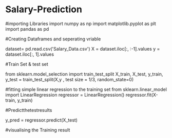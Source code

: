 # Salary-Prediction

#importing Libraries
import numpy as np
import matplotlib.pyplot as plt
import pandas as pd

#Creating Dataframes and seperating vriable

dataset= pd.read.csv('Salary_Data.csv')
X = dataset.iloc[:, :-1].values
y = dataset.iloc[:, 1].values

#Train Set & test set

from sklearn.model_selection import train_test_split
X_train, X_test, y_train, y_test =
train_test_split(X,y , test size = 1/3, random_state=0)

#fitting simple linear regression to the training set
from sklearn.linear_model import LinearRegression
regressor = LinearRegression()
regressor.fit(X-train, y_train)

#Predictthetestresults

y_pred = regressor.predict(X_test)

#visualising the Training result
